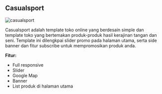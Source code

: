 Casualsport
------------

![casualsport](http://jarvis-store.com/themes/master-tema/casualsport/casualsport-preview.jpg)

Casualsport adalah template toko online yang berdesain simple dan template toko yang bertemakan produk-produk hasil kerajinan tangan dan seni. Template ini dilengkpai slider promo pada halaman utama, serta side banner dan fitur subscribe untuk mempromosikan produk anda.

**Fitur:**
 - Full responsive 
 - Slider 
 - Google Map 
 - Banner
 - List produk di halaman utama
